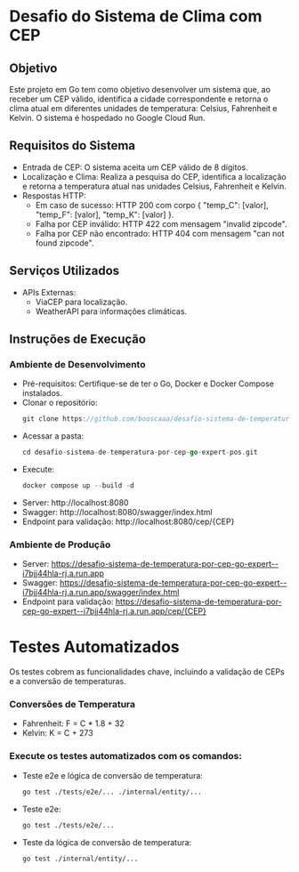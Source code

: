 # Desafio do Sistema de Clima com CEP
## Objetivo
Este projeto em Go tem como objetivo desenvolver um sistema que, ao receber um CEP válido, identifica a cidade correspondente e retorna o clima atual em diferentes unidades de temperatura: Celsius, Fahrenheit e Kelvin. O sistema é hospedado no Google Cloud Run.

## Requisitos do Sistema
- Entrada de CEP: O sistema aceita um CEP válido de 8 dígitos.
- Localização e Clima: Realiza a pesquisa do CEP, identifica a localização e retorna a temperatura atual nas unidades Celsius, Fahrenheit e Kelvin.
- Respostas HTTP:
  - Em caso de sucesso: HTTP 200 com corpo { "temp_C": [valor], "temp_F": [valor], "temp_K": [valor] }.
  - Falha por CEP inválido: HTTP 422 com mensagem "invalid zipcode".
  - Falha por CEP não encontrado: HTTP 404 com mensagem "can not found zipcode".

## Serviços Utilizados
- APIs Externas:
  - ViaCEP para localização.
  - WeatherAPI para informações climáticas.

## Instruções de Execução
### Ambiente de Desenvolvimento
- Pré-requisitos: Certifique-se de ter o Go, Docker e Docker Compose instalados.
- Clonar o repositório: 
  ```go
  git clone https://github.com/booscaaa/desafio-sistema-de-temperatura-por-cep-go-expert-pos.git
  ```
- Acessar a pasta: 
  ```go
  cd desafio-sistema-de-temperatura-por-cep-go-expert-pos.git
  ```
- Execute:
  ```go
  docker compose up --build -d
  ```
- Server: http://localhost:8080
- Swagger: http://localhost:8080/swagger/index.html
- Endpoint para validação: http://localhost:8080/cep/{CEP}

### Ambiente de Produção
  - Server: https://desafio-sistema-de-temperatura-por-cep-go-expert--i7bjj44hla-rj.a.run.app
  - Swagger: https://desafio-sistema-de-temperatura-por-cep-go-expert--i7bjj44hla-rj.a.run.app/swagger/index.html
  - Endpoint para validação: https://desafio-sistema-de-temperatura-por-cep-go-expert--i7bjj44hla-rj.a.run.app/cep/{CEP}


# Testes Automatizados
Os testes cobrem as funcionalidades chave, incluindo a validação de CEPs e a conversão de temperaturas.
### Conversões de Temperatura
- Fahrenheit: F = C * 1.8 + 32
- Kelvin: K = C + 273

### Execute os testes automatizados com os comandos: 
  - Teste e2e e lógica de conversão de temperatura:
    ```bash
    go test ./tests/e2e/... ./internal/entity/...
    ```

  - Teste e2e:
    ```bash
    go test ./tests/e2e/...
    ```

  - Teste da lógica de conversão de temperatura:
    ```bash
    go test ./internal/entity/...
    ```



